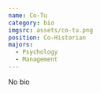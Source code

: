 ```yaml
---
name: Co-Tu
category: bio
imgsrc: assets/co-tu.png
position: Co-Historian
majors:
  - Psychology
  - Management
---
```

No bio